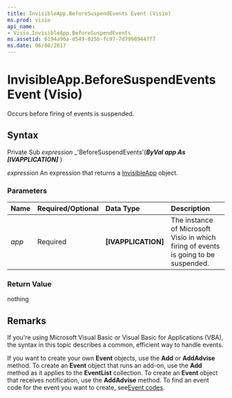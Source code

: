```yaml
---
title: InvisibleApp.BeforeSuspendEvents Event (Visio)
ms.prod: visio
api_name:
- Visio.InvisibleApp.BeforeSuspendEvents
ms.assetid: 6194a96a-d549-025b-fc97-7d79989447f7
ms.date: 06/08/2017
---
```



# InvisibleApp.BeforeSuspendEvents Event (Visio)

Occurs before firing of events is suspended.


## Syntax

Private Sub  _expression_ _'BeforeSuspendEvents'(**_ByVal app As [IVAPPLICATION]_** )

 _expression_ An expression that returns a [InvisibleApp](./Visio.InvisibleApp.md) object.


### Parameters



|**Name**|**Required/Optional**|**Data Type**|**Description**|
|:-----|:-----|:-----|:-----|
| _app_|Required| **[IVAPPLICATION]**|The instance of Microsoft Visio in which firing of events is going to be suspended.|

### Return Value

nothing


## Remarks

If you're using Microsoft Visual Basic or Visual Basic for Applications (VBA), the syntax in this topic describes a common, efficient way to handle events.

If you want to create your own  **Event** objects, use the **Add** or **AddAdvise** method. To create an **Event** object that runs an add-on, use the **Add** method as it applies to the **EventList** collection. To create an **Event** object that receives notification, use the **AddAdvise** method. To find an event code for the event you want to create, see[Event codes](../visio/Concepts/event-codesvisio.md).



